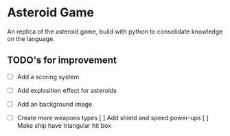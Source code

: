 # Asteroid Game

An replica of the asteroid game, build with python to consolidate knowledge on the language.

## TODO's for improvement

- [ ] Add a scoring system
- [ ] Add explosition effect for asteroids
- [ ] Add an background image
- [ ] Create more weapons types
[ ] Add shield and speed power-ups
[ ] Make ship have triangular hit box

